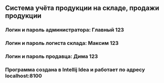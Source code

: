 ## Система учёта продукции на складе, продажи продукции
### Логин и пароль администратора: Главный 123
### Логин и пароль логиста склада: Максим 123
### Логин и пароль продавца: Дима 123
### Программа создана в Intellij Idea и работает по адресу localhost:8100

